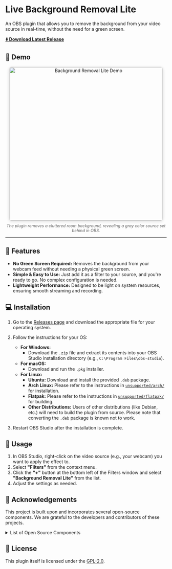 # Live Background Removal Lite

An OBS plugin that allows you to remove the background from your video source in real-time, without the need for a green screen.

[**⬇️ Download Latest Release**](https://kaito-tokyo.github.io/live-backgroundremoval-lite/)

## 📸 Demo

<div align="center">

<img src="docs/src/pages/demo.gif" alt="Background Removal Lite Demo" width="480" style="border:1px solid #ccc; border-radius:8px; box-shadow:0 2px 8px #0002;">

<p style="margin-top:8px; color:#666; font-size:90%;">
  <em>
    The plugin removes a cluttered room background, revealing a gray color source set behind in OBS.
  </em>
</p>

</div>

---

## 🌟 Features

* **No Green Screen Required:** Removes the background from your webcam feed without needing a physical green screen.
* **Simple & Easy to Use:** Just add it as a filter to your source, and you're ready to go. No complex configuration is needed.
* **Lightweight Performance:** Designed to be light on system resources, ensuring smooth streaming and recording.

## 💻 Installation

1.  Go to the [Releases page](https://live-backgroundremoval-lite.kaito.tokyo/) and download the appropriate file for your operating system.

2.  Follow the instructions for your OS:
    * **For Windows:**
        * Download the `.zip` file and extract its contents into your OBS Studio installation directory (e.g., `C:\Program Files\obs-studio`).
    * **For macOS:**
        * Download and run the `.pkg` installer.
    * **For Linux:**
        * **Ubuntu:** Download and install the provided `.deb` package.
        * **Arch Linux:** Please refer to the instructions in [`unsupported/arch/`](./unsupported/arch#readme) for installation.
        * **Flatpak:** Please refer to the instructions in [`unsupported/flatpak/`](./unsupported/flatpak#readme) for building.
        * **Other Distributions:** Users of other distributions (like Debian, etc.) will need to build the plugin from source. Please note that converting the `.deb` package is known not to work.

3.  Restart OBS Studio after the installation is complete.

## 🚀 Usage

1.  In OBS Studio, right-click on the video source (e.g., your webcam) you want to apply the effect to.
2.  Select **"Filters"** from the context menu.
3.  Click the **"+"** button at the bottom left of the Filters window and select **"Background Removal Lite"** from the list.
4.  Adjust the settings as needed.

## 🙏 Acknowledgements

This project is built upon and incorporates several open-source components. We are grateful to the developers and contributors of these projects.

<details>
<summary>List of Open Source Components</summary>

* **OBS Studio**
    * License: [GPL-2.0](https://github.com/obsproject/obs-studio/blob/master/COPYING)
* **MediaPipe Selfie Segmentation**
    * License: [Apache-2.0](https://opensource.org/licenses/Apache-2.0)
    * Source: [huggingface.co/onnx-community/mediapipe_selfie_segmentation](https://huggingface.co/onnx-community/mediapipe_selfie_segmentation)
* **ncnn**
    * License: [BSD-3-Clause](https://github.com/Tencent/ncnn/blob/master/LICENSE.txt)
* **GoogleTest**
    * License: [BSD-3-Clause](https://github.com/google/googletest/blob/main/LICENSE)
* **wolfSSL**
    * License: [GPL-2.0](https://github.com/wolfSSL/wolfssl/blob/v5.8.0-stable/COPYING)
* **cURL**
    * License: [curl](https://curl.se/docs/copyright.html)
* **cpr**
    * License: [MIT](https://github.com/libcpr/cpr/blob/master/LICENSE)
* **semver**
    * License: [MIT](https://github.com/Neargye/semver/blob/master/LICENSE)

</details>

## 📜 License

This plugin itself is licensed under the [GPL-2.0](LICENSE).